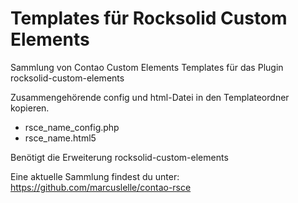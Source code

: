 # Templates für Rocksolid Custom Elements
Sammlung von Contao Custom Elements Templates für das Plugin rocksolid-custom-elements

Zusammengehörende config und html-Datei in den Templateordner kopieren.

* rsce_name_config.php
* rsce_name.html5

Benötigt die Erweiterung rocksolid-custom-elements

Eine aktuelle Sammlung findest du unter:
https://github.com/marcuslelle/contao-rsce
